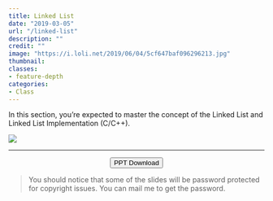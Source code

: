 ```yaml
---
title: Linked List
date: "2019-03-05"
url: "/linked-list"
description: ""
credit: ""
image: "https://i.loli.net/2019/06/04/5cf647baf096296213.jpg"
thumbnail: 
classes:
- feature-depth
categories:
- Class
---
```

<!--more-->

In this section, you’re expected to master the concept of the Linked List and Linked List Implementation (C/C++).

![](https://i.loli.net/2019/06/04/5cf6491d2041886203.jpg)

---
<center><button onclick="window.open('https://www.lanzous.com/b738747')">PPT Download</button></center>



> You should notice that some of the slides will be password protected for copyright issues. You can mail me to get the password.